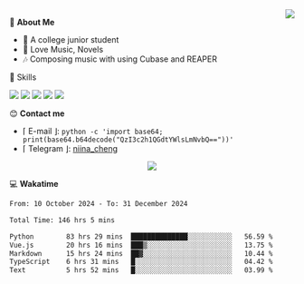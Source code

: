 <a href="#">
    <img align="right" src="https://github-readme-stats-tau-lilac-25.vercel.app/api?username=irorange27&count_private=true&show_icons=true&theme=transparent" />
</a>

💭 **About Me**

- 🏫 A college junior student
- 🍕 Love Music, Novels
- 🎶 Composing music with using Cubase and REAPER


🚀 Skills

![](https://img.shields.io/badge/-python-3e74a2?style=for-the-badge&logo=Python&logoColor=fff
)
![](https://img.shields.io/badge/-javascript-f0db4f?style=for-the-badge&logo=JavaScript&logoColor=fff
)
![](https://img.shields.io/badge/-vue3-41b883?style=for-the-badge&logo=Vue.js&logoColor=fff
)
![](https://img.shields.io/badge/-docker-2496ed?style=for-the-badge&logo=Docker&logoColor=fff
)
![](https://img.shields.io/badge/-linux-000000?style=for-the-badge&logo=Linux&logoColor=fff&color=000
)

😊 **Contact me**

- ⌈ E-mail ⌋: `python -c 'import base64; print(base64.b64decode("QzI3c2h1QGdtYWlsLmNvbQ=="))'`
- ⌈ Telegram ⌋: [niina_cheng](https://t.me/niina_cheng)

</p>
    <p align="center">
    <img src="https://profile-counter.glitch.me/{irorange27}/count.svg" />
</p>

💻 **Wakatime**

<!--START_SECTION:waka-->

```txt
From: 10 October 2024 - To: 31 December 2024

Total Time: 146 hrs 5 mins

Python        83 hrs 29 mins  ██████████████░░░░░░░░░░░   56.59 %
Vue.js        20 hrs 16 mins  ███▒░░░░░░░░░░░░░░░░░░░░░   13.75 %
Markdown      15 hrs 24 mins  ██▓░░░░░░░░░░░░░░░░░░░░░░   10.44 %
TypeScript    6 hrs 31 mins   █░░░░░░░░░░░░░░░░░░░░░░░░   04.42 %
Text          5 hrs 52 mins   █░░░░░░░░░░░░░░░░░░░░░░░░   03.99 %
```

<!--END_SECTION:waka-->
